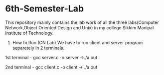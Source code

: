 # 6th-Semester-Lab
This repository mainly contains the lab work of all the three labs(Computer Network,Object Oriented Design and Unix) in my college Sikkim Manipal Institute of Technology.

1. How to Run (CN Lab)
  We have to run client and server program separetely in 2 terminals..
  
  1st terminal - gcc server.c -o server ->./a.out
  
  2nd terminal - gcc client.c -o client  -> ./a.out
